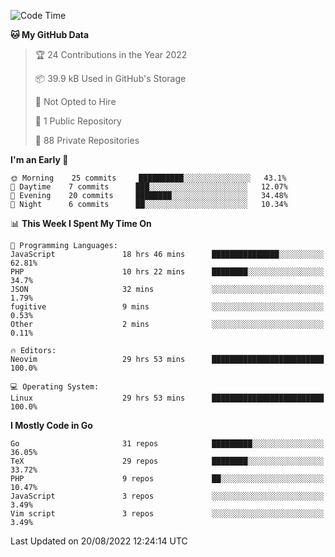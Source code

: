 
<!--START_SECTION:waka-->
![Code Time](http://img.shields.io/badge/Code%20Time-2%2C429%20hrs%2042%20mins-blue)

**🐱 My GitHub Data** 

> 🏆 24 Contributions in the Year 2022
 > 
> 📦 39.9 kB Used in GitHub's Storage 
 > 
> 🚫 Not Opted to Hire
 > 
> 📜 1 Public Repository 
 > 
> 🔑 88 Private Repositories  
 > 
**I'm an Early 🐤** 

```text
🌞 Morning    25 commits     ██████████░░░░░░░░░░░░░░░   43.1% 
🌆 Daytime    7 commits      ███░░░░░░░░░░░░░░░░░░░░░░   12.07% 
🌃 Evening    20 commits     ████████░░░░░░░░░░░░░░░░░   34.48% 
🌙 Night      6 commits      ██░░░░░░░░░░░░░░░░░░░░░░░   10.34%

```


📊 **This Week I Spent My Time On** 

```text
💬 Programming Languages: 
JavaScript               18 hrs 46 mins      ███████████████░░░░░░░░░░   62.81% 
PHP                      10 hrs 22 mins      ████████░░░░░░░░░░░░░░░░░   34.7% 
JSON                     32 mins             ░░░░░░░░░░░░░░░░░░░░░░░░░   1.79% 
fugitive                 9 mins              ░░░░░░░░░░░░░░░░░░░░░░░░░   0.53% 
Other                    2 mins              ░░░░░░░░░░░░░░░░░░░░░░░░░   0.11%

🔥 Editors: 
Neovim                   29 hrs 53 mins      █████████████████████████   100.0%

💻 Operating System: 
Linux                    29 hrs 53 mins      █████████████████████████   100.0%

```

**I Mostly Code in Go** 

```text
Go                       31 repos            █████████░░░░░░░░░░░░░░░░   36.05% 
TeX                      29 repos            ████████░░░░░░░░░░░░░░░░░   33.72% 
PHP                      9 repos             ██░░░░░░░░░░░░░░░░░░░░░░░   10.47% 
JavaScript               3 repos             ░░░░░░░░░░░░░░░░░░░░░░░░░   3.49% 
Vim script               3 repos             ░░░░░░░░░░░░░░░░░░░░░░░░░   3.49%

```



 Last Updated on 20/08/2022 12:24:14 UTC
<!--END_SECTION:waka-->
